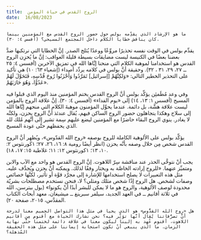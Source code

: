 ```yaml
---
title:  الروح القدس في حياة المؤمن
date:  16/08/2023
---
```


`ما هو الإرشاد الذي يقدِّمه بولس حول حضور الروح القدس مع المؤمنين بينما كان يناقش خطايا الكلام داخل المجتمع المسيحي؟ (أفسس ٤: ٣٠).`

يقدِّم بولس في الوقت نفسه تحذيرًا مروِّعًا ووعدًا يُثلج الصدر. إنَّ الخطايا التي نرتكبها ضدَّ بعضنا بعضًا في الكنيسة ليست مضايقات بسيطة قليلة العواقب: إنَّ ما يُحزِن الروح القدس هو استخدامنا لموهبة الكلام التي منحنا إيَّاها الله في تمزيق الآخرين (أفسس ٤: ٢٥ ــ ٢٧، ٢٩، ٣١ ، ٣٢). وحقيقة أنَّ بولس في كلامه يردِّد أصداء (إشعياء ٦٣: ١٠) هي تأكيد على التحذير الخطير التالي: «وَلكِنَّهُمْ [إسرائيل] تَمَرَّدُوا وَأَحْزَنُوا رُوحَ قُدْسِهِ، فَتَحَوَّلَ لَهُمْ عَدُوًّا، وَهُوَ حَارَبَهُمْ».

وفي وعد مُطَمئِن يؤكِّد بولس أنَّ الروح القدس يختم المؤمنين منذ اليوم الذي قبلوا فيه المسيح (أفسس ١: ١٣، ١٤) إلى «يوم الفداء» (أفسس ٤: ٣٠). إنَّ علاقة الروح بالمؤمن ليست علاقة هشَّة، بل دائمة. عندما يحوِّل المؤمنون موهبةَ الكلام التي منحهم إيَّاها الله إلى سلاح وهكذا يتجاهلون حضور الروح الساكن فيهم، يُقال عندئذ أنَّ الروح يحزن، ولكنَّه لا يغادر. ينوي الروح البقاء حاضرًا مع المؤمنين ليضع عليهم سِمة تشير إلى أنَّهم مُلك لله الذي يحفظهم حتَّى عودة المسيح.

يؤكِّد بولس على الألوهية الكاملة للروح بوصفه «روح الله القدّوس»، ويُظهِر أنَّ الروح القدس شخص مِن خلال وصفه بأنَّه يحزن (انظر أيضًا رومية ٨: ١٦، ٢٦، ٢٧؛ ١كورنثوس ٢: ١٠، ١٣؛ ١كورنثوس ١٢: ١١؛ غلاطية ١٥: ١٧، ١٨).

يجب أنْ نتوخَّى الحذر عند مناقشة سِرّ اللاهوت. إنَّ الروح القدس هو واحد مع الآب والابن ومتميِّز عنهما. «للروح إرادته الخاصَّة به ويختار وفقًا لذلك. ويمكنه أنْ يحزن ويُجدَّف عليه. مثل هذه التعبيرات لا يصلح استخدامها للإشارة إلى مجرَّد قوَّة أو تأثير، لكنَّها خصائص وصفات لشخص. هل الروح إذًا شخص مثلك ومثلي؟ لا، فنحن نستخدم مصطلحات بشريّة محدودة لوصف الألوهية، والروح هو ما لا يمكن للبشر أبدًا أنْ يكونوا» (بول بيترسن، الله في ثلاثة أقانيم ــ في العهد الجديد، سيلفر سبرينغ ــ ميشيغان، معهد أبحاث الكتاب المقدَّس، ٢٠١٥، صفحة ٢٠).

`هل «روح الله القدُّوس» هو الذي يحيا في مثل هذا التواصل الحميم معنا لدرجة أنَّ تصرُّفاتنا يُقال أنَّها تؤثِّر فيه؟ نحن نشارك الحياة مع أقنوم مِن أقانيم اللاهوت، أقنوم عُهِد به إلينا ليكون معنا في علاقة دائمة لختمنا حتَّى نهاية الزمان. ما الذي ينبغي أنْ تكون استجابة إيماننا على مثل هذه الحقيقة المُذهلة؟`